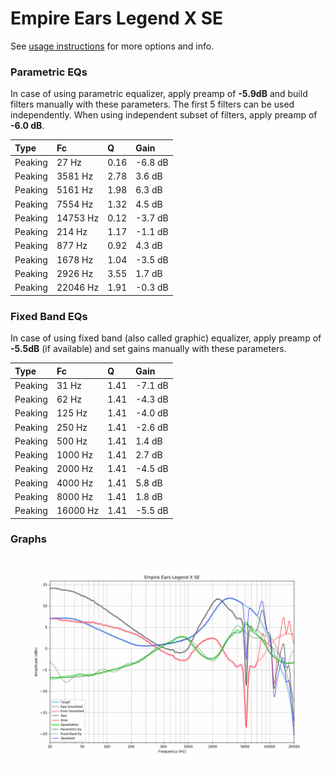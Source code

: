 # Empire Ears Legend X SE
See [usage instructions](https://github.com/jaakkopasanen/AutoEq#usage) for more options and info.

### Parametric EQs
In case of using parametric equalizer, apply preamp of **-5.9dB** and build filters manually
with these parameters. The first 5 filters can be used independently.
When using independent subset of filters, apply preamp of **-6.0 dB**.

| Type    | Fc       |    Q | Gain    |
|:--------|:---------|:-----|:--------|
| Peaking | 27 Hz    | 0.16 | -6.8 dB |
| Peaking | 3581 Hz  | 2.78 | 3.6 dB  |
| Peaking | 5161 Hz  | 1.98 | 6.3 dB  |
| Peaking | 7554 Hz  | 1.32 | 4.5 dB  |
| Peaking | 14753 Hz | 0.12 | -3.7 dB |
| Peaking | 214 Hz   | 1.17 | -1.1 dB |
| Peaking | 877 Hz   | 0.92 | 4.3 dB  |
| Peaking | 1678 Hz  | 1.04 | -3.5 dB |
| Peaking | 2926 Hz  | 3.55 | 1.7 dB  |
| Peaking | 22046 Hz | 1.91 | -0.3 dB |

### Fixed Band EQs
In case of using fixed band (also called graphic) equalizer, apply preamp of **-5.5dB**
(if available) and set gains manually with these parameters.

| Type    | Fc       |    Q | Gain    |
|:--------|:---------|:-----|:--------|
| Peaking | 31 Hz    | 1.41 | -7.1 dB |
| Peaking | 62 Hz    | 1.41 | -4.3 dB |
| Peaking | 125 Hz   | 1.41 | -4.0 dB |
| Peaking | 250 Hz   | 1.41 | -2.6 dB |
| Peaking | 500 Hz   | 1.41 | 1.4 dB  |
| Peaking | 1000 Hz  | 1.41 | 2.7 dB  |
| Peaking | 2000 Hz  | 1.41 | -4.5 dB |
| Peaking | 4000 Hz  | 1.41 | 5.8 dB  |
| Peaking | 8000 Hz  | 1.41 | 1.8 dB  |
| Peaking | 16000 Hz | 1.41 | -5.5 dB |

### Graphs
![](./Empire%20Ears%20Legend%20X%20SE.png)